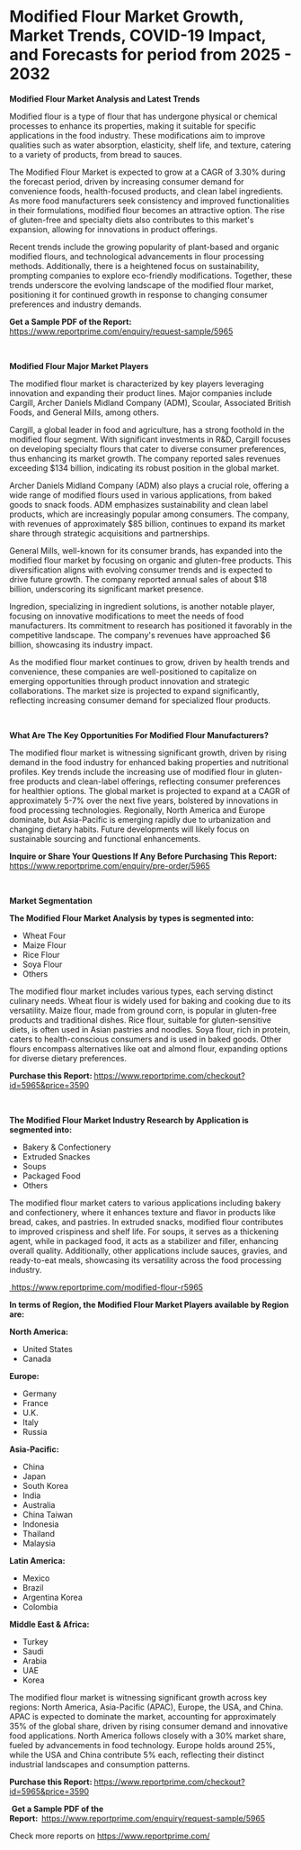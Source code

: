 <p><h1>Modified Flour Market Growth, Market Trends, COVID-19 Impact, and Forecasts for period from 2025 - 2032</h1></p><p><strong>Modified Flour Market Analysis and Latest Trends</strong></p>
<p><p>Modified flour is a type of flour that has undergone physical or chemical processes to enhance its properties, making it suitable for specific applications in the food industry. These modifications aim to improve qualities such as water absorption, elasticity, shelf life, and texture, catering to a variety of products, from bread to sauces. </p><p>The Modified Flour Market is expected to grow at a CAGR of 3.30% during the forecast period, driven by increasing consumer demand for convenience foods, health-focused products, and clean label ingredients. As more food manufacturers seek consistency and improved functionalities in their formulations, modified flour becomes an attractive option. The rise of gluten-free and specialty diets also contributes to this market's expansion, allowing for innovations in product offerings. </p><p>Recent trends include the growing popularity of plant-based and organic modified flours, and technological advancements in flour processing methods. Additionally, there is a heightened focus on sustainability, prompting companies to explore eco-friendly modifications. Together, these trends underscore the evolving landscape of the modified flour market, positioning it for continued growth in response to changing consumer preferences and industry demands.</p></p>
<p><strong>Get a Sample PDF of the Report:&nbsp;</strong> <a href="https://www.reportprime.com/enquiry/request-sample/5965?utm_campaign=2653&utm_medium=2&utm_source=Github&utm_content=ia&utm_term=19032025&utm_id=modified-flour">https://www.reportprime.com/enquiry/request-sample/5965</a></p>
<p>&nbsp;</p>
<p><strong>Modified Flour Major Market Players</strong></p>
<p><p>The modified flour market is characterized by key players leveraging innovation and expanding their product lines. Major companies include Cargill, Archer Daniels Midland Company (ADM), Scoular, Associated British Foods, and General Mills, among others.</p><p>Cargill, a global leader in food and agriculture, has a strong foothold in the modified flour segment. With significant investments in R&D, Cargill focuses on developing specialty flours that cater to diverse consumer preferences, thus enhancing its market growth. The company reported sales revenues exceeding $134 billion, indicating its robust position in the global market.</p><p>Archer Daniels Midland Company (ADM) also plays a crucial role, offering a wide range of modified flours used in various applications, from baked goods to snack foods. ADM emphasizes sustainability and clean label products, which are increasingly popular among consumers. The company, with revenues of approximately $85 billion, continues to expand its market share through strategic acquisitions and partnerships.</p><p>General Mills, well-known for its consumer brands, has expanded into the modified flour market by focusing on organic and gluten-free products. This diversification aligns with evolving consumer trends and is expected to drive future growth. The company reported annual sales of about $18 billion, underscoring its significant market presence.</p><p>Ingredion, specializing in ingredient solutions, is another notable player, focusing on innovative modifications to meet the needs of food manufacturers. Its commitment to research has positioned it favorably in the competitive landscape. The company's revenues have approached $6 billion, showcasing its industry impact.</p><p>As the modified flour market continues to grow, driven by health trends and convenience, these companies are well-positioned to capitalize on emerging opportunities through product innovation and strategic collaborations. The market size is projected to expand significantly, reflecting increasing consumer demand for specialized flour products.</p></p>
<p>&nbsp;</p>
<p><strong>What Are The Key Opportunities For Modified Flour Manufacturers?</strong></p>
<p><p>The modified flour market is witnessing significant growth, driven by rising demand in the food industry for enhanced baking properties and nutritional profiles. Key trends include the increasing use of modified flour in gluten-free products and clean-label offerings, reflecting consumer preferences for healthier options. The global market is projected to expand at a CAGR of approximately 5-7% over the next five years, bolstered by innovations in food processing technologies. Regionally, North America and Europe dominate, but Asia-Pacific is emerging rapidly due to urbanization and changing dietary habits. Future developments will likely focus on sustainable sourcing and functional enhancements.</p></p>
<p><strong>Inquire or Share Your Questions If Any Before Purchasing This Report:</strong> <a href="https://www.reportprime.com/enquiry/pre-order/5965?utm_campaign=2653&utm_medium=2&utm_source=Github&utm_content=ia&utm_term=19032025&utm_id=modified-flour">https://www.reportprime.com/enquiry/pre-order/5965</a></p>
<p>&nbsp;</p>
<p><strong>Market Segmentation</strong></p>
<p><strong>The Modified Flour Market Analysis by types is segmented into:</strong></p>
<p><ul><li>Wheat Four</li><li>Maize Flour</li><li>Rice Flour</li><li>Soya Flour</li><li>Others</li></ul></p>
<p><p>The modified flour market includes various types, each serving distinct culinary needs. Wheat flour is widely used for baking and cooking due to its versatility. Maize flour, made from ground corn, is popular in gluten-free products and traditional dishes. Rice flour, suitable for gluten-sensitive diets, is often used in Asian pastries and noodles. Soya flour, rich in protein, caters to health-conscious consumers and is used in baked goods. Other flours encompass alternatives like oat and almond flour, expanding options for diverse dietary preferences.</p></p>
<p><strong>Purchase this Report:&nbsp;</strong><a href="https://www.reportprime.com/checkout?id=5965&price=3590&utm_campaign=2653&utm_medium=2&utm_source=Github&utm_content=ia&utm_term=19032025&utm_id=modified-flour">https://www.reportprime.com/checkout?id=5965&price=3590</a></p>
<p>&nbsp;</p>
<p><strong>The Modified Flour Market Industry Research by Application is segmented into:</strong></p>
<p><ul><li>Bakery & Confectionery</li><li>Extruded Snackes</li><li>Soups</li><li>Packaged Food</li><li>Others</li></ul></p>
<p><p>The modified flour market caters to various applications including bakery and confectionery, where it enhances texture and flavor in products like bread, cakes, and pastries. In extruded snacks, modified flour contributes to improved crispiness and shelf life. For soups, it serves as a thickening agent, while in packaged food, it acts as a stabilizer and filler, enhancing overall quality. Additionally, other applications include sauces, gravies, and ready-to-eat meals, showcasing its versatility across the food processing industry.</p></p>
<p><a href="https://www.reportprime.com/modified-flour-r5965?utm_campaign=2653&utm_medium=2&utm_source=Github&utm_content=ia&utm_term=19032025&utm_id=modified-flour">&nbsp;https://www.reportprime.com/modified-flour-r5965</a></p>
<p><strong>In terms of Region, the Modified Flour Market Players available by Region are:</strong></p>
<p>
    <p> <strong> North America: </strong>
        <ul>
            <li>United States</li>
            <li>Canada</li>
        </ul>
        </p> 
    <p> <strong> Europe: </strong>
        <ul>
            <li>Germany</li>
            <li>France</li>
            <li>U.K.</li>
            <li>Italy</li>
            <li>Russia</li>
        </ul>
        </p> 
    <p> <strong> Asia-Pacific: </strong>
        <ul>
            <li>China</li>
            <li>Japan</li>
            <li>South Korea</li>
            <li>India</li>
            <li>Australia</li>
            <li>China Taiwan</li>
            <li>Indonesia</li>
            <li>Thailand</li>
            <li>Malaysia</li>
        </ul>
        </p> 
    <p> <strong> Latin America: </strong>
        <ul>
            <li>Mexico</li>
            <li>Brazil</li>
            <li>Argentina Korea</li>
            <li>Colombia</li>
        </ul>
        </p> 
    <p> <strong> Middle East & Africa: </strong>
        <ul>
            <li>Turkey</li>
            <li>Saudi</li>
            <li>Arabia</li>
            <li>UAE</li>
            <li>Korea</li>
        </ul>
    </p>
    </p>
<p><p>The modified flour market is witnessing significant growth across key regions: North America, Asia-Pacific (APAC), Europe, the USA, and China. APAC is expected to dominate the market, accounting for approximately 35% of the global share, driven by rising consumer demand and innovative food applications. North America follows closely with a 30% market share, fueled by advancements in food technology. Europe holds around 25%, while the USA and China contribute 5% each, reflecting their distinct industrial landscapes and consumption patterns.</p></p>
<p><strong>Purchase this Report: </strong><a href="https://www.reportprime.com/checkout?id=5965&price=3590&utm_campaign=2653&utm_medium=2&utm_source=Github&utm_content=ia&utm_term=19032025&utm_id=modified-flour">https://www.reportprime.com/checkout?id=5965&price=3590</a></p>
<p>&nbsp;<strong>Get a Sample PDF of the Report:&nbsp;&nbsp;</strong><a href="https://www.reportprime.com/enquiry/request-sample/5965?utm_campaign=2653&utm_medium=2&utm_source=Github&utm_content=ia&utm_term=19032025&utm_id=modified-flour">https://www.reportprime.com/enquiry/request-sample/5965</a></p>
<p><strong></strong></p>
<p>Check more reports on <a href="https://www.reportprime.com/?utm_campaign=2653&utm_medium=2&utm_source=Github&utm_content=ia&utm_term=19032025&utm_id=modified-flour">https://www.reportprime.com/</a></p>